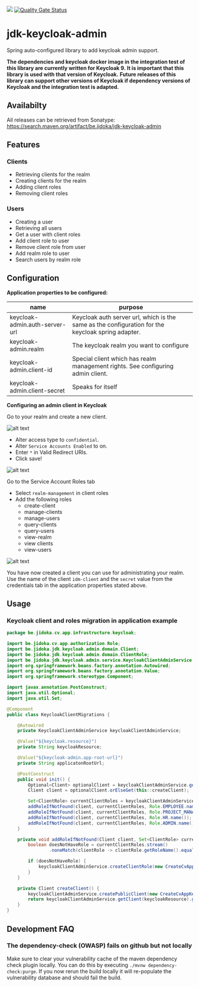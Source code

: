 ![](https://github.com/jidoka-be/jdk-keycloak-admin/workflows/build/badge.svg)
[![Quality Gate Status](https://sonarcloud.io/api/project_badges/measure?project=jidoka-be_jdk-keycloak-admin&metric=alert_status)](https://sonarcloud.io/dashboard?id=jidoka-be_jdk-keycloak-admin)
# jdk-keycloak-admin

Spring auto-configured library to add keycloak admin support.

**The dependencies and keycloak docker image in the integration test of this library are currently written for Keycloak 9.**
**It is important that this library is used with that version of Keycloak.**
**Future releases of this library can support other versions of Keycloak if dependency versions of Keycloak and the integration test is adapted.**

## Availabilty

All releases can be retrieved from Sonatype: https://search.maven.org/artifact/be.jidoka/jdk-keycloak-admin

## Features

### Clients

- Retrieving clients for the realm
- Creating clients for the realm
- Adding client roles
- Removing client roles

### Users

- Creating a user
- Retrieving all users
- Get a user with client roles
- Add client role to user
- Remove client role from user
- Add realm role to user
- Search users by realm role

## Configuration

**Application properties to be configured:**

| name                               | purpose |
|------------------------------------|---------|
| keycloak-admin.auth-server-url     | Keycloak auth server url, which is the same as the configuration for the keycloak spring adapter. |
| keycloak-admin.realm               | The keycloak realm you want to configure |
| keycloak-admin.client-id           | Special client which has realm management rights. See configuring admin client. |
| keycloak-admin.client-secret       | Speaks for itself |

**Configuring an admin client in Keycloak**

Go to your realm and create a new client.

![alt text](./markdown-files/create-client.png "Create new client")

* Alter access type to `confidential`.
* Alter `Service Accounts Enabled` to on.
* Enter `*` in Valid Redirect URIs.
* Click save!

![alt text](./markdown-files/enable-service-account.png "Enable service account")

Go to the Service Account Roles tab

* Select `realm-management` in client roles
* Add the following roles
    * create-client
    * manage-clients
    * manage-users
    * query-clients
    * query-users
    * view-realm
    * view clients
    * view-users
    
![alt text](./markdown-files/add-service-account-roles.png "Add service account roles")
    
You have now created a client you can use for administrating your realm.
Use the name of the client `idm-client` and the `secret` value from the credentials tab in the application properties stated above. 

## Usage

### Keycloak client and roles migration in application example

```java
package be.jidoka.cv.app.infrastructure.keycloak;

import be.jidoka.cv.app.authorization.Role;
import be.jidoka.jdk.keycloak.admin.domain.Client;
import be.jidoka.jdk.keycloak.admin.domain.ClientRole;
import be.jidoka.jdk.keycloak.admin.service.KeycloakClientAdminService;
import org.springframework.beans.factory.annotation.Autowired;
import org.springframework.beans.factory.annotation.Value;
import org.springframework.stereotype.Component;

import javax.annotation.PostConstruct;
import java.util.Optional;
import java.util.Set;

@Component
public class KeycloakClientMigrations {

	@Autowired
	private KeycloakClientAdminService keycloakClientAdminService;

	@Value("${keycloak.resource}")
	private String keycloakResource;

	@Value("${keycloak-admin.app-root-url}")
	private String applicatonRootUrl;

	@PostConstruct
	public void init() {
		Optional<Client> optionalClient = keycloakClientAdminService.getClient(keycloakResource);
		Client client = optionalClient.orElseGet(this::createClient);

		Set<ClientRole> currentClientRoles = keycloakClientAdminService.getClientRoles(client);
		addRoleIfNotFound(client, currentClientRoles, Role.EMPLOYEE.name());
		addRoleIfNotFound(client, currentClientRoles, Role.PROJECT_MANAGER.name());
		addRoleIfNotFound(client, currentClientRoles, Role.HR.name());
		addRoleIfNotFound(client, currentClientRoles, Role.ADMIN.name());
	}

	private void addRoleIfNotFound(Client client, Set<ClientRole> currentClientRoles, String role) {
		boolean doesNotHaveRole = currentClientRoles.stream()
				.noneMatch(clientRole -> clientRole.getRoleName().equals(role));

		if (doesNotHaveRole) {
			keycloakClientAdminService.createClientRole(new CreateCvAppKeycloakClientRole(client.getId(), role));
		}
	}

	private Client createClient() {
		keycloakClientAdminService.createPublicClient(new CreateCvAppKeycloakClient(keycloakResource, applicatonRootUrl));
		return keycloakClientAdminService.getClient(keycloakResource).get();
	}
}
```

## Development FAQ

### The dependency-check (OWASP) fails on github but not locally
Make sure to clear your vulnerability cache of the maven dependency check plugin locally.
You can do this by executing `./mvnw dependency-check:purge`.
If you now rerun the build locally it will re-populate the vulnerability database and should fail the build. 
 
